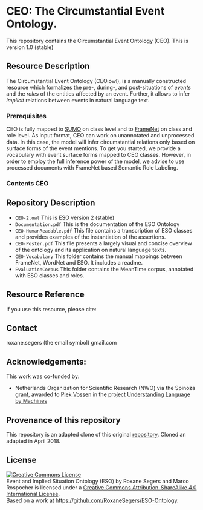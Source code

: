 # CEO: The Circumstantial Event Ontology.  

This repository contains the Circumstantial Event Ontology (CEO). 
This is version 1.0 (stable)

## Resource Description
The Circumstantial Event Ontology (CEO.owl), is a manually constructed resource which formalizes 
the pre-, during-, and post-situations of *events* and the *roles* of the entities affected by an event. 
Further, it allows to infer *implicit* relations between events in natural language text.


### Prerequisites
CEO is fully mapped to [SUMO](http://www.adampease.org/OP/) on class level and to [FrameNet](https://framenet.icsi.berkeley.edu/fndrupal/) on class and role level. 
As input format, CEO can work on unannotated and unprocessed data. In this case, the model will infer circumstantial relations only based on surface forms of the event mentions. 
To get you started, we provide a vocabulary with event surface forms mapped to CEO classes.
However, in order to employ the full inference power of the model, we advise to use processed documents with FrameNet based Semantic Role Labeling. 
 

### Contents CEO



## Repository Description

* `CEO-2.owl` This is ESO version 2 (stable)
* `Documentation.pdf` This is the documentation of the ESO Ontology
* `CEO-HumanReadable.pdf` This file contains a transcription of ESO classes and provides examples of the instantiation of the assertions.
* `CEO-Poster.pdf` This file presents a largely visual and concise overview of the ontology and its application on natural language texts.
* `CEO-Vocabulary` This folder contains the manual mappings between FrameNet, WordNet and ESO. It includes a readme.
* `EvaluationCorpus` This folder contains the MeanTime corpus, annotated with ESO classes and roles.



## Resource Reference
If you use this resource, please cite:



## Contact

roxane.segers (the email symbol) gmail.com


## Acknowledgements:
This work was co-funded by:
- Netherlands Organization for Scientific Research (NWO) via the Spinoza grant, 
awarded to [Piek Vossen](http://vossen.info/) in the project [Understanding Language by Machines](http://www.understandinglanguagebymachines.org/)

## Provenance of this repository
This repository is an adapted clone of this original [repository](https://github.com/newsreader/eso-and-ceo).
Cloned an adapted in April 2018.

## License

<a rel="license" href="http://creativecommons.org/licenses/by-sa/4.0/"><img alt="Creative Commons License" style="border-width:0" src="https://i.creativecommons.org/l/by-sa/4.0/88x31.png" /></a><br /><span xmlns:dct="http://purl.org/dc/terms/" property="dct:title">Event and Implied Situation Ontology (ESO)</span> by <span xmlns:cc="http://creativecommons.org/ns#" property="cc:attributionName">Roxane Segers and Marco Rospocher</span> is licensed under a <a rel="license" href="http://creativecommons.org/licenses/by-sa/4.0/">Creative Commons Attribution-ShareAlike 4.0 International License</a>.<br />Based on a work at <a xmlns:dct="http://purl.org/dc/terms/" href="https://github.com/RoxaneSegers/ESO-Ontology" rel="dct:source">https://github.com/RoxaneSegers/ESO-Ontology</a>.


